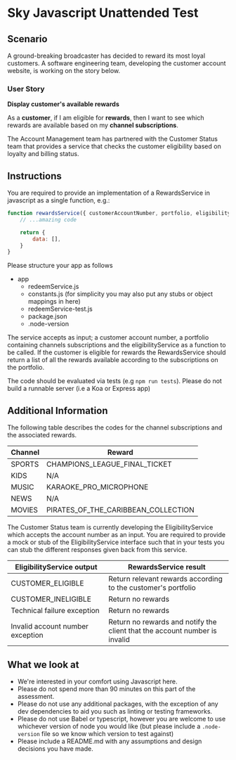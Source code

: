 # Sky Javascript Unattended Test

## Scenario
A ground-breaking broadcaster has decided to reward its most loyal customers. A software engineering team, developing the customer account website, is working on the story below.

### User Story

**Display customer's available rewards**

As a __customer__, if I am eligible for __rewards__, then I want to see which rewards are available based on my __channel subscriptions__.

The Account Management team has partnered with the Customer Status team that provides a service that checks the customer eligibility based on loyalty and billing status.

## Instructions

You are required to provide an implementation of a RewardsService in javascript as a single function, e.g.:

```javascript
function rewardsService({ customerAccountNumber, portfolio, eligibilityService }) {
    // ...amazing code

    return {
        data: [],
    }
}
```

Please structure your app as follows

- app
    - redeemService.js
    - constants.js (for simplicity you may also put any stubs or object mappings in here)
    - redeemService-test.js
    - package.json
    - .node-version


The service accepts as input; a customer account number, a portfolio containing channels subscriptions and the eligibilityService as a function to be called. If the customer is eligible for rewards the RewardsService should return a list of all the rewards available according to the subscriptions on the portfolio.

The code should be evaluated via tests (e.g `npm run tests`).
Please do not build a runnable server (i.e a Koa or Express app)

## Additional Information

The following table describes the codes for the channel subscriptions and the associated rewards.

| **Channel** | **Reward**                          |
|-------------|-------------------------------------|
| SPORTS      | CHAMPIONS_LEAGUE_FINAL_TICKET       |
| KIDS        | N/A                                 |
| MUSIC       | KARAOKE_PRO_MICROPHONE              |
| NEWS        | N/A                                 |
| MOVIES      | PIRATES_OF_THE_CARIBBEAN_COLLECTION |

The Customer Status team is currently developing the EligibilityService which accepts the account number as an input.
You are required to provide a mock or stub of the EligibilityService interface such that in your tests you can stub the different responses given back from this service.

| EligibilityService output        | RewardsService result                                                      |
|----------------------------------|----------------------------------------------------------------------------|
| CUSTOMER_ELIGIBLE                | Return relevant rewards according to the customer's portfolio              |
| CUSTOMER_INELIGIBLE              | Return no rewards                                                          |
| Technical failure exception      | Return no rewards                                                          |
| Invalid account number exception | Return no rewards and notify the client that the account number is invalid |

## What we look at

* We're interested in your comfort using Javascript here.
* Please do not spend more than 90 minutes on this part of the assessment.
* Please do not use any additional packages, with the exception of any dev dependencies to aid you such as linting or testing frameworks.
* Please do not use Babel or typescript, however you are welcome to use whichever version of node you would like (but please include a `.node-version` file so we know which version to test against)
* Please include a README.md with any assumptions and design decisions you have made.
